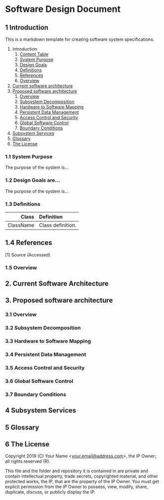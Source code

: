 # Software Design Document

## 1 Introduction

This is a markdown template for creating software system specifications.

1. Introduction
    1. [Content Table](#11-content-table)
    2. [System Purpose](#12-system-purpose)
    3. [Design Goals](#13-design-goals)
    4. [Definitions](#14-definitions)
    5. [References](#15-references)
    6. [Overview](#16-overview)
2. [Current software architecture](#2-current-software-architecture])
3. [Proposed software architecture](#3-proposed-software-architecture)
    1. [Overview](#31-overview)
    2. [Subsystem Decomposition](#32-subsystem-decomposition)
    3. [Hardware to Software Mapping](#33-hardware-to-software-mapping)
    4. [Persistent Data Management](#34-persistent-data-management)
    5. [Access Control and Security](#35-access-control-and-security)
    6. [Global Software Control](#36-global-software-control)
    7. [Boundary Conditions](#37-boundary-conditions)
4. [Subsystem Services](#4-subsystem-services)
5. [Glossary](#5-glossary)
6. [The License](#6-the-license)

### 1.1 System Purpose

The purpose of the system is...

### 1.2 Design Goals are...

The purpose of the system is...

### 1.3 Definitions

|           Class | Definition |
|----------------:|:-----------|
|       ClassName | Class definition. |

## 1.4 References

[1] Source (Accessed)

### 1.5 Overview

## 2. Current Software Architecture

## 3. Proposed software architecture

### 3.1 Overview

### 3.2 Subsystem Decomposition

### 3.3 Hardware to Software Mapping

### 3.4 Persistent Data Management

### 3.5 Access Control and Security

### 3.6 Global Software Control

### 3.7 Boundary Conditions

## 4 Subsystem Services

## 5 Glossary

## 6 The License

Copyright 2019 (C) Your Name <<your.email@address.com>>, the IP Owner; all rights reserved (R).

This file and the folder and repository it is contained in are private and contain intellectual property, trade secrets, copyrighted material, and other protected works, the IP, that are the property of the IP Owner. You must get explicit permission from the IP Owner to possess, view, modify, share, duplicate, discuss, or publicly display the IP.
